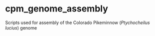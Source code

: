 # cpm_genome_assembly
Scripts used for assembly of the Colorado Pikeminnow (*Ptychocheilus lucius*) genome
